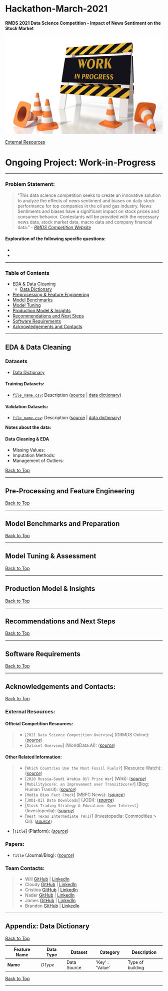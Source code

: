 # Hackathon-March-2021
#### RMDS 2021 Data Science Competition - Impact of News Sentiment on the Stock Market

<img src="./assets/images/UnfinishedProject.jpg" alt="Ongoing Project" style="height: 310px; width:660px;"/>

[External Resources](#acknowledgements_and_contact)

<a id='back_to_top'></a>

# Ongoing Project: Work-in-Progress
---
### Problem Statement:
> "This data science competition seeks to create an innovative solution to analyze the effects of news sentiment and biases on daily stock performance for top companies in the oil and gas industry. News Sentiments and biases have a significant impact on stock prices and consumer behavior. Contestants will be provided with the necessary news data, stock market data, macro data and company financial data." - [*RMDS Competition Website*](https://grmds.org/competition/news-sentiment)

#### **Exploration of the following specific questions:**
* 
* 

---
### Table of Contents

* [EDA & Data Cleaning](#eda_and_cleaning)
    * [Data Dictionary](#appendix)
* [Preprocessing & Feature Engineering](#preprocessing_and_feature_engineering)
* [Model Benchmarks](#model_benchmarks)
* [Model Tuning](#model_tuning)
* [Production Model & Insights](#production_model_and_insights)
* [Recommendations and Next Steps](#recommendations_and_next_steps)
* [Software Requirements](#software_requirements)
* [Acknowledgements and Contacts](#acknowledgements_and_contact)

<a id='eda_and_cleaning'></a>

---
## EDA & Data Cleaning

### Datasets

* [Data Dictionary](#appendix)

#### Training Datasets:

* [`file_name.csv`](./filepath.csv): Description ([source](http://URL.com) | [data dictionary](http://URL.com))

#### Validation Datasets:

* [`file_name.csv`](./filepath.csv): Description ([source](http://URL.com) | [data dictionary](http://URL.com))


**Notes about the data:**

#### Data Cleaning & EDA
- Missing Values:
- Imputation Methods:
- Management of Outliers:

[Back to Top](#back_to_top)

<a id='preprocessing_and_feature_engineering'></a>


---
## Pre-Processing and Feature Engineering
[Back to Top](#back_to_top)

<a id='model_benchmarks'></a>

---
## Model Benchmarks and Preparation
[Back to Top](#back_to_top)

<a id='model_tuning'></a>

---
## Model Tuning & Assessment
[Back to Top](#back_to_top)

<a id='production_model_and_insights'></a>

---
## Production Model & Insights
[Back to Top](#back_to_top)

<a id='recommendations_and_next_steps'></a>

---
## Recommendations and Next Steps
[Back to Top](#back_to_top)

<a id='software_requirements'></a>

---
## Software Requirements
[Back to Top](#back_to_top)

<a id='acknowledgements_and_contact'></a>

---
## Acknowledgements and Contacts:
[Back to Top](#back_to_top)

### External Resources:

#### Official Competition Resources:
> * [`2021 Data Science Competition Overview`] (GRMDS Online): ([*source*](https://grmds.org/competition/news-sentiment))
> * [`Dataset Overview`] (WorldData.AI): ([*source*](https://worlddata.ai/bucket/WorldDataTeam/Competition_RMDS_WorldData))

#### Other Related Information:
> * [`Which Countries Use the Most Fossil Fuels?`] (Resource Watch): ([*source*](https://blog.resourcewatch.org/2019/05/02/which-countries-use-the-most-fossil-fuels/))
> * [`2020 Russia–Saudi Arabia Oil Price War`] (Wiki): ([*source*](https://en.wikipedia.org/wiki/2020_Russia%E2%80%93Saudi_Arabia_oil_price_war))
> * [`MobilityScore: an Improvement over TransitScore?`] (Blog: Human Transit): ([*source*](https://humantransit.org/2018/01/mobilityscore-an-improvement-over-transitscore.html))
> * [`Media Bias Fact Check`] (MBFC News): ([*source*](https://mediabiasfactcheck.com/2021/03/03/the-latest-fact-checks-curated-by-media-bias-fact-check-3-3-2021/))
> * [`JODI-Oil Data Downloads`] (JODI): ([*source*](https://www.jodidata.org/oil/database/data-downloads.aspx))
> * [`Stock Trading Strategy & Education: Open Interest`] (Investopedia): ([*source*](https://www.investopedia.com/terms/o/openinterest.asp))
> * [`West Texas Intermediate (WTI)`] (Investopedia: Commodities > Oil): ([*source*](https://www.investopedia.com/terms/w/wti.asp))



* [`Title`] (Platform): ([*source*](https://www.URL.com))

### Papers:
* `Title` (Journal/Blog): ([*source*](https://www.URL.com))

### Team Contacts:
> * Will [GitHub](https://github.com/griffinwt) | [LinkedIn](https://www.linkedin.com/in/griffinwt)
> * Cloudy [GitHub](https://github.com/cloudmcloudyo) | [LinkedIn](https://www.linkedin.com/in/cloudyliu)
> * Cristina [GitHub](https://github.com/CristinaSahoo) | [LinkedIn](https://www.linkedin.com/in/cristinasahoo)
> * Nader [GitHub](https://github.com/laternader) | [LinkedIn](https://www.linkedin.com/in/ncesmael)
> * James [GitHub](https://github.com) | [LinkedIn](https://www.linkedin.com/in/jamessalisbury)
> * Brandon [GitHub](https://github.com/griffinbran) | [LinkedIn](https://www.linkedin.com/in/griffinbran/)

<a id='appendix'></a>

---
## Appendix: Data Dictionary

[Back to Top](#back_to_top)

|Feature Name|Data Type|Dataset|Category|Description|
|---|---|---|---|---|
|**Name**|*DType*|Data Source|'Key' : 'Value'|Type of building|

[Back to Top](#back_to_top)

---